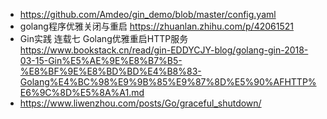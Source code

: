  - https://github.com/Amdeo/gin_demo/blob/master/config.yaml
 - golang程序优雅关闭与重启 https://zhuanlan.zhihu.com/p/42061521 
 - Gin实践 连载七 Golang优雅重启HTTP服务 https://www.bookstack.cn/read/gin-EDDYCJY-blog/golang-gin-2018-03-15-Gin%E5%AE%9E%E8%B7%B5-%E8%BF%9E%E8%BD%BD%E4%B8%83-Golang%E4%BC%98%E9%9B%85%E9%87%8D%E5%90%AFHTTP%E6%9C%8D%E5%8A%A1.md
 - https://www.liwenzhou.com/posts/Go/graceful_shutdown/